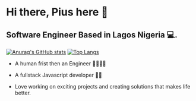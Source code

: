 # Hi there, Pius here  👋
## Software Engineer Based in Lagos Nigeria 💻.
[![Anurag's GitHub stats](https://github-readme-stats.vercel.app/api?username=jbrainz&show_icons=true&theme=radical)](https://github.com/anuraghazra/github-readme-stats)      [![Top Langs](https://github-readme-stats.vercel.app/api/top-langs/?username=jbrainz&layout=compact&theme=radical)](https://github.com/anuraghazra/github-readme-stats)



- A human frist then an Engineer 👨‍💻👨‍💻
- A fullstack Javascript developer 🤘🏻

- Love working on exciting projects and creating solutions that makes life better.
